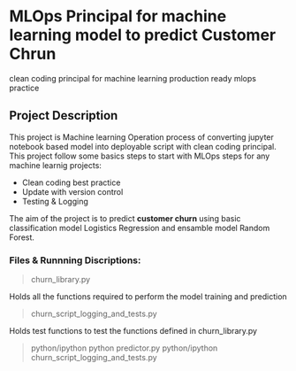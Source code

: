 # MLOps Principal for machine learning model to predict Customer Chrun
clean coding principal for machine learning production ready mlops practice 

## Project Description

This project is Machine learning Operation process of converting jupyter notebook based model into deployable script with clean coding principal. This project follow some basics steps to start with MLOps steps for any machine learnig projects:

- Clean coding best practice
- Update with version control 
- Testing & Logging 

The aim of the project is to predict **customer churn** using basic classification model Logistics Regression and ensamble model Random Forest.

### Files & Runnning Discriptions:


> churn_library.py

Holds all the functions required to perform the model training and prediction

> churn_script_logging_and_tests.py

Holds test functions to test the functions defined in churn_library.py


> python/ipython python predictor.py
> python/ipython churn_script_logging_and_tests.py
